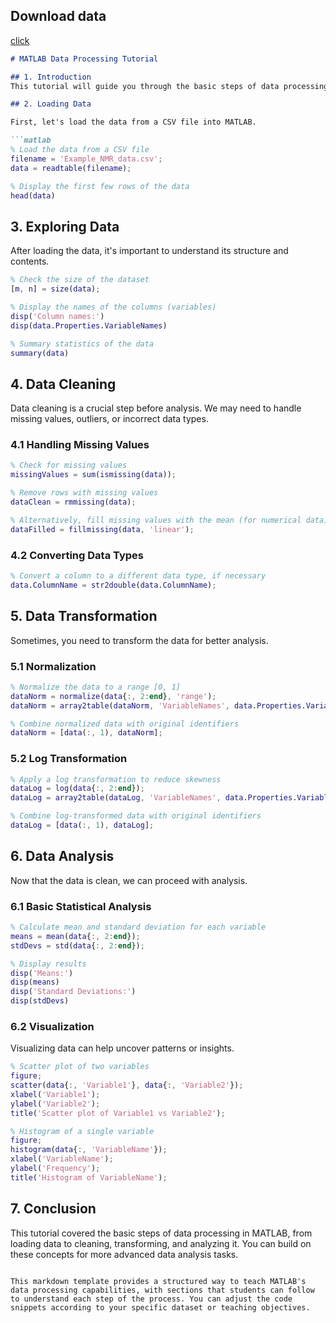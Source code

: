 ## Download data
[click](https://github.com/aeiwz/example_data/blob/4d4b92cfca1ed511fe30543f74e8ab76ee800412/dataset/Example_NMR_data.csv)
```markdown
# MATLAB Data Processing Tutorial

## 1. Introduction
This tutorial will guide you through the basic steps of data processing using MATLAB. We'll cover how to load, clean, and analyze data from a CSV file.

## 2. Loading Data

First, let's load the data from a CSV file into MATLAB.

```matlab
% Load the data from a CSV file
filename = 'Example_NMR_data.csv';
data = readtable(filename);

% Display the first few rows of the data
head(data)
```

## 3. Exploring Data

After loading the data, it's important to understand its structure and contents.

```matlab
% Check the size of the dataset
[m, n] = size(data);

% Display the names of the columns (variables)
disp('Column names:')
disp(data.Properties.VariableNames)

% Summary statistics of the data
summary(data)
```

## 4. Data Cleaning

Data cleaning is a crucial step before analysis. We may need to handle missing values, outliers, or incorrect data types.

### 4.1 Handling Missing Values

```matlab
% Check for missing values
missingValues = sum(ismissing(data));

% Remove rows with missing values
dataClean = rmmissing(data);

% Alternatively, fill missing values with the mean (for numerical data)
dataFilled = fillmissing(data, 'linear');
```

### 4.2 Converting Data Types

```matlab
% Convert a column to a different data type, if necessary
data.ColumnName = str2double(data.ColumnName);
```

## 5. Data Transformation

Sometimes, you need to transform the data for better analysis.

### 5.1 Normalization

```matlab
% Normalize the data to a range [0, 1]
dataNorm = normalize(data{:, 2:end}, 'range');
dataNorm = array2table(dataNorm, 'VariableNames', data.Properties.VariableNames(2:end));

% Combine normalized data with original identifiers
dataNorm = [data(:, 1), dataNorm];
```

### 5.2 Log Transformation

```matlab
% Apply a log transformation to reduce skewness
dataLog = log(data{:, 2:end});
dataLog = array2table(dataLog, 'VariableNames', data.Properties.VariableNames(2:end));

% Combine log-transformed data with original identifiers
dataLog = [data(:, 1), dataLog];
```

## 6. Data Analysis

Now that the data is clean, we can proceed with analysis.

### 6.1 Basic Statistical Analysis

```matlab
% Calculate mean and standard deviation for each variable
means = mean(data{:, 2:end});
stdDevs = std(data{:, 2:end});

% Display results
disp('Means:')
disp(means)
disp('Standard Deviations:')
disp(stdDevs)
```

### 6.2 Visualization

Visualizing data can help uncover patterns or insights.

```matlab
% Scatter plot of two variables
figure;
scatter(data{:, 'Variable1'}, data{:, 'Variable2'});
xlabel('Variable1');
ylabel('Variable2');
title('Scatter plot of Variable1 vs Variable2');

% Histogram of a single variable
figure;
histogram(data{:, 'VariableName'});
xlabel('VariableName');
ylabel('Frequency');
title('Histogram of VariableName');
```

## 7. Conclusion

This tutorial covered the basic steps of data processing in MATLAB, from loading data to cleaning, transforming, and analyzing it. You can build on these concepts for more advanced data analysis tasks.

```

This markdown template provides a structured way to teach MATLAB's data processing capabilities, with sections that students can follow to understand each step of the process. You can adjust the code snippets according to your specific dataset or teaching objectives.
